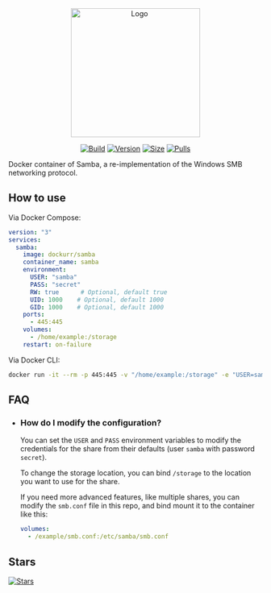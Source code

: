 <div align="center">
<a href="https://github.com/dockur/samba"><img src="https://raw.githubusercontent.com/dockur/samba/master/.github/logo.png" title="Logo" style="max-width:100%;" width="256" /></a>
</div>
<div align="center">

[![Build]][build_url]
[![Version]][tag_url]
[![Size]][tag_url]
[![Pulls]][hub_url]

</div></h1>

Docker container of Samba, a re-implementation of the Windows SMB networking protocol.

## How to use

Via Docker Compose:

```yaml
version: "3"
services:
  samba:
    image: dockurr/samba
    container_name: samba
    environment:
      USER: "samba"
      PASS: "secret"
      RW: true      # Optional, default true
      UID: 1000    # Optional, default 1000
      GID: 1000    # Optional, default 1000
    ports:
      - 445:445
    volumes:
      - /home/example:/storage
    restart: on-failure
```

Via Docker CLI:

```bash
docker run -it --rm -p 445:445 -v "/home/example:/storage" -e "USER=samba" -e "PASS=secret" dockurr/samba
```

## FAQ

  * ### How do I modify the configuration?

    You can set the `USER` and `PASS` environment variables to modify the credentials for the share from their defaults (user `samba` with password `secret`).

    To change the storage location, you can bind  `/storage` to the location you want to use for the share.

    If you need more advanced features, like multiple shares, you can modify the `smb.conf` file in this repo, and bind mount it to the container like this:

    ```yaml
    volumes:
      - /example/smb.conf:/etc/samba/smb.conf
    ```

## Stars
[![Stars](https://starchart.cc/dockur/samba.svg?variant=adaptive)](https://starchart.cc/dockur/samba)

[build_url]: https://github.com/dockur/samba/
[hub_url]: https://hub.docker.com/r/dockurr/samba
[tag_url]: https://hub.docker.com/r/dockurr/samba/tags

[Build]: https://github.com/dockur/samba/actions/workflows/build.yml/badge.svg
[Size]: https://img.shields.io/docker/image-size/dockurr/samba/latest?color=066da5&label=size
[Pulls]: https://img.shields.io/docker/pulls/dockurr/samba.svg?style=flat&label=pulls&logo=docker
[Version]: https://img.shields.io/docker/v/dockurr/samba/latest?arch=amd64&sort=semver&color=066da5
